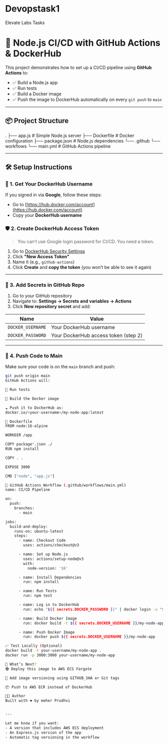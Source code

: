 # Devopstask1
Elevate Labs Tasks
# 🚀 Node.js CI/CD with GitHub Actions & DockerHub

This project demonstrates how to set up a CI/CD pipeline using **GitHub Actions** to:
- ✅ Build a Node.js app
- ✅ Run tests
- ✅ Build a Docker image
- ✅ Push the image to DockerHub automatically on every `git push` to `main`

---

## 📦 Project Structure

.
├── app.js # Simple Node.js server
├── Dockerfile # Docker configuration
├── package.json # Node.js dependencies
└── .github
└── workflows
└── main.yml # GitHub Actions pipeline

---

## 🛠️ Setup Instructions

### 🔐 1. Get Your DockerHub Username

If you signed in via **Google**, follow these steps:

- Go to [https://hub.docker.com/account](https://hub.docker.com/account)
- Copy your **DockerHub username**

### 🛡 2. Create DockerHub Access Token

> You can’t use Google login password for CI/CD. You need a token.

1. Go to [DockerHub Security Settings](https://hub.docker.com/settings/security)
2. Click **"New Access Token"**
3. Name it (e.g., `github-actions`)
4. Click **Create** and **copy the token** (you won’t be able to see it again)

---

### 🔑 3. Add Secrets in GitHub Repo

1. Go to your GitHub repository  
2. Navigate to: **Settings → Secrets and variables → Actions**
3. Click **New repository secret** and add:

| Name               | Value                                  |
|--------------------|----------------------------------------|
| `DOCKER_USERNAME`  | Your DockerHub username                |
| `DOCKER_PASSWORD`  | Your DockerHub access token (step 2)   |

---

### 🚀 4. Push Code to Main

Make sure your code is on the `main` branch and push:
```bash
git push origin main
GitHub Actions will:

🧪 Run tests

🐳 Build the Docker image

☁️ Push it to DockerHub as:
docker.io/<your-username>/my-node-app:latest

🐳 Dockerfile
FROM node:16-alpine

WORKDIR /app

COPY package*.json ./
RUN npm install

COPY . .

EXPOSE 3000

CMD ["node", "app.js"]

📜 GitHub Actions Workflow (.github/workflows/main.yml)
name: CI/CD Pipeline

on:
  push:
    branches:
      - main

jobs:
  build-and-deploy:
    runs-on: ubuntu-latest
    steps:
      - name: Checkout Code
        uses: actions/checkout@v3

      - name: Set up Node.js
        uses: actions/setup-node@v3
        with:
          node-version: '16'

      - name: Install Dependencies
        run: npm install

      - name: Run Tests
        run: npm test

      - name: Log in to DockerHub
        run: echo "${{ secrets.DOCKER_PASSWORD }}" | docker login -u "${{ secrets.DOCKER_USERNAME }}" --password-stdin

      - name: Build Docker Image
        run: docker build -t ${{ secrets.DOCKER_USERNAME }}/my-node-app .

      - name: Push Docker Image
        run: docker push ${{ secrets.DOCKER_USERNAME }}/my-node-app

✅ Test Locally (Optional)
docker build -t your-username/my-node-app .
docker run -p 3000:3000 your-username/my-node-app

🧠 What’s Next?
🟢 Deploy this image to AWS ECS Fargate

🔁 Add image versioning using GITHUB_SHA or Git tags

📦 Push to AWS ECR instead of DockerHub

🧑‍💻 Author
Built with ❤️ by meher Prudhvi


---

Let me know if you want:
- A version that includes AWS ECS deployment
- An Express.js version of the app
- Automatic tag versioning in the workflow
